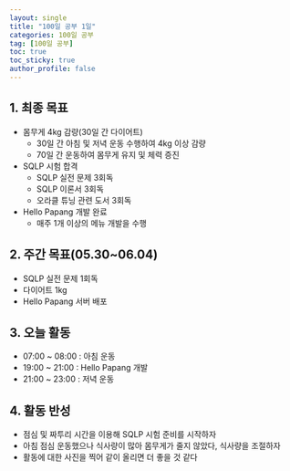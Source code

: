 ```yaml
---
layout: single
title: "100일 공부 1일"
categories: 100일 공부
tag: [100일 공부]
toc: true
toc_sticky: true
author_profile: false
---
```


## 1. 최종 목표

* 몸무게 4kg 감량(30일 간 다이어트)
  * 30일 간 아침 및 저녁 운동 수행하여 4kg 이상 감량
  * 70일 간 운동하여 몸무게 유지 및 체력 증진
* SQLP 시험 합격
  * SQLP 실전 문제 3회독
  * SQLP 이론서 3회독
  * 오라클 튜닝 관련 도서 3회독
* Hello Papang 개발 완료
  * 매주 1개 이상의 메뉴 개발을 수행



##  2. 주간 목표(05.30~06.04)

* SQLP 실전 문제 1회독
* 다이어트 1kg
* Hello Papang 서버 배포



## 3. 오늘 활동

* 07:00 ~ 08:00 : 아침 운동
* 19:00 ~ 21:00 : Hello Papang 개발
* 21:00 ~ 23:00 : 저녁 운동



## 4. 활동 반성

* 점심 및 짜투리 시간을 이용해 SQLP 시험 준비를 시작하자
* 아침 점심 운동했으나 식사량이 많아 몸무게가 줄지 않았다, 식사량을 조절하자
* 활동에 대한 사진을 찍어 같이 올리면 더 좋을 것 같다
